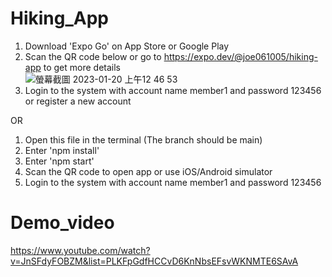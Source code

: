 # Hiking_App
1. Download 'Expo Go' on App Store or Google Play
2. Scan the QR code below or go to https://expo.dev/@joe061005/hiking-app to get more details <br/>
![螢幕截圖 2023-01-20 上午12 46 53](https://user-images.githubusercontent.com/72422823/213504772-f982258e-92ae-4fdd-b561-23ae67ddc559.png)
3. Login to the system with account name member1 and password 123456 or register a new account

OR

1. Open this file in the terminal (The branch should be main)
2. Enter 'npm install'
3. Enter 'npm start'
4. Scan the QR code to open app or use iOS/Android simulator
5. Login to the system with account name member1 and password 123456


# Demo_video
https://www.youtube.com/watch?v=JnSFdyFOBZM&list=PLKFpGdfHCCvD6KnNbsEFsvWKNMTE6SAvA
